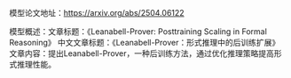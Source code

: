 模型论文地址：https://arxiv.org/abs/2504.06122

模型概述：文章标题：《Leanabell-Prover: Posttraining Scaling in Formal Reasoning》
中文文章标题：《Leanabell-Prover：形式推理中的后训练扩展》
文章内容：提出Leanabell-Prover，一种后训练方法，通过优化推理策略提高形式推理性能。
